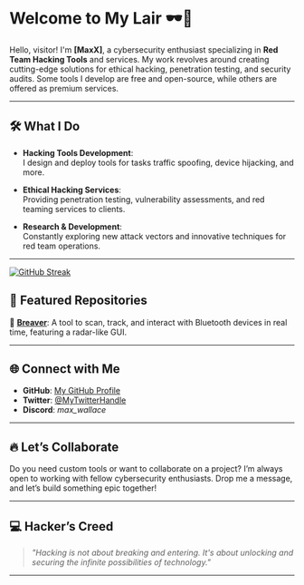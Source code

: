 # Welcome to My Lair 🕶️👾  

Hello, visitor! I'm **[MaxX]**, a cybersecurity enthusiast specializing in **Red Team Hacking Tools** and services. My work revolves around creating cutting-edge solutions for ethical hacking, penetration testing, and security audits. Some tools I develop are free and open-source, while others are offered as premium services.

---

## 🛠️ What I Do

- **Hacking Tools Development**:  
  I design and deploy tools for tasks traffic spoofing, device hijacking, and more.
  
- **Ethical Hacking Services**:  
  Providing penetration testing, vulnerability assessments, and red teaming services to clients.

- **Research & Development**:  
  Constantly exploring new attack vectors and innovative techniques for red team operations.

---

<a href="https://git.io/streak-stats"><img src="https://streak-stats.demolab.com?user=maxwallace389&theme=dark&mode=weekly" alt="GitHub Streak" /></a>

## 🚀 Featured Repositories  

🔸 [**Breaver**](https://github.com/maxwallace389/Breaver): A tool to scan, track, and interact with Bluetooth devices in real time, featuring a radar-like GUI.  

---

## 🌐 Connect with Me  

- **GitHub**: [My GitHub Profile](https://github.com/maxwallace389)  
- **Twitter**: [@MyTwitterHandle](https://x.com/MaxxWallacce)  
- **Discord**: *max_wallace*  

---

## 🔥 Let’s Collaborate  

Do you need custom tools or want to collaborate on a project? I’m always open to working with fellow cybersecurity enthusiasts. Drop me a message, and let’s build something epic together!  

---

## 💻 Hacker’s Creed  

> *"Hacking is not about breaking and entering. It's about unlocking and securing the infinite possibilities of technology."*  

---
